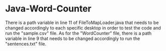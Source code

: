 # Java-Word-Counter

There is a path variable in line 11 of FileToMapLoader.java that needs to be changed accordingly to each specific desktop in order to test the code and run the "sample.csv" file.
As for the "WordCounter" file, there is a path variable in line 9 that needs to be changed accordingly to run the "sentences.txt" file.
